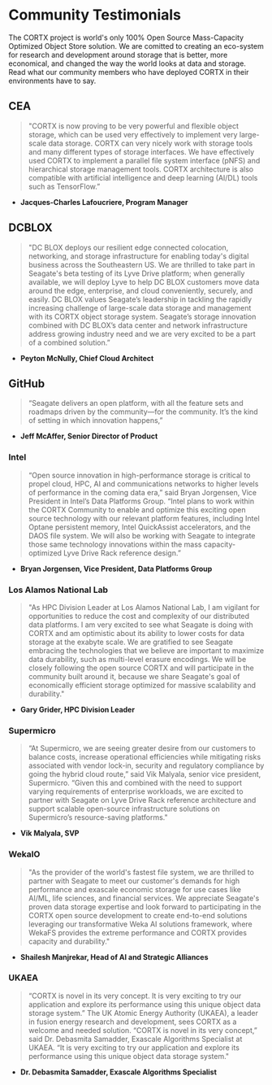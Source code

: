 # Community Testimonials

The CORTX project is world's only 100% Open Source Mass-Capacity Optimized Object Store solution. We are comitted to creating an eco-system for research and development around storage that is better, more economical, and changed the way the world looks at data and storage. Read what our community members who have deployed CORTX in their environments have to say.

## CEA

> "CORTX is now proving to be very powerful and flexible object storage, which can be used very effectively to implement very large-scale data storage. CORTX can very nicely 
>  work with storage tools and many different types of storage interfaces. We have effectively used CORTX to implement a parallel file system interface (pNFS) and hierarchical 
>  storage management tools. CORTX architecture is also compatible with artificial intelligence and deep learning (AI/DL) tools such as TensorFlow.”

- **Jacques-Charles Lafoucriere, Program Manager**

## DCBLOX

> "DC BLOX deploys our resilient edge connected colocation, networking, and storage infrastructure for enabling today's digital business across the Southeastern US. We are 
> thrilled to take part in Seagate's beta testing of its Lyve Drive platform; when generally available, we will deploy Lyve to help DC BLOX customers move data around the edge,
> enterprise, and cloud conveniently, securely, and easily. DC BLOX values Seagate’s leadership in tackling the rapidly increasing challenge of large-scale data storage and 
> management with its CORTX object storage system. Seagate’s storage innovation combined with DC BLOX’s data center and network infrastructure address growing industry need and 
> we are very excited to be a part of a combined solution.”

- **Peyton McNully, Chief Cloud Architect**

## GitHub

> “Seagate delivers an open platform, with all the feature sets and roadmaps driven by the community—for the community. It’s the kind of setting in which innovation happens,” 

- **Jeff McAffer, Senior Director of Product**


### Intel

> “Open source innovation in high-performance storage is critical to propel cloud, HPC, AI and communications networks to higher levels of performance in the coming data era,” 
> said Bryan Jorgensen, Vice President in Intel’s Data Platforms Group. “Intel plans to work within the CORTX Community to enable and optimize this exciting open source 
> technology with our relevant platform features, including Intel Optane persistent memory, Intel QuickAssist accelerators, and the DAOS file system. We will also be working 
> with Seagate to integrate those same technology innovations within the mass capacity-optimized Lyve Drive Rack reference design.”

- **Bryan Jorgensen, Vice President, Data Platforms Group**

### Los Alamos National Lab

> "As HPC Division Leader at Los Alamos National Lab, I am vigilant for opportunities to reduce the cost and complexity of our distributed data platforms. I am very excited to 
> see what Seagate is doing with CORTX and am optimistic about its ability to lower costs for data storage at the exabyte scale. We are gratified to see Seagate embracing the 
> technologies that we believe are important to maximize data durability, such as multi-level erasure encodings. We will be closely following the open source CORTX and will 
> participate in the community built around it, because we share Seagate's goal of economically efficient storage optimized for massive scalability and durability." 

- **Gary Grider, HPC Division Leader**

### Supermicro

> “At Supermicro, we are seeing greater desire from our customers to balance costs, increase operational efficiencies while mitigating risks associated with vendor lock-in, 
> security and regulatory compliance by going the hybrid cloud route,” said Vik Malyala, senior vice president, Supermicro. “Given this and combined with the need to support 
> varying requirements of enterprise workloads, we are excited to partner with Seagate on Lyve Drive Rack reference architecture and support scalable open-source infrastructure 
> solutions on Supermicro’s resource-saving platforms."

- **Vik Malyala, SVP**

### WekaIO

> "As the provider of the world's fastest file system, we are thrilled to partner with Seagate to meet our customer's demands for high performance and exascale economic storage 
> for use cases like AI/ML, life sciences, and financial services. We appreciate Seagate's proven data storage expertise and look forward to participating in the CORTX open 
> source development to create end-to-end solutions leveraging our transformative Weka AI solutions framework, where WekaFS provides the extreme performance and CORTX provides 
> capacity and durability."

- **Shailesh Manjrekar, Head of AI and Strategic Alliances**

### UKAEA

> “CORTX is novel in its very concept. It is very exciting to try our application and explore its performance using this unique object data storage system.” The UK Atomic Energy 
> Authority (UKAEA), a leader in fusion energy research and development, sees CORTX as a welcome and needed solution. “CORTX is novel in its very concept,” said Dr. Debasmita 
> Samadder, Exascale Algorithms Specialist at UKAEA. “It is very exciting to try our application and explore its performance using this unique object data storage system."

- **Dr. Debasmita Samadder, Exascale Algorithms Specialist**
